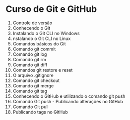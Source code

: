 # Curso de Git e GitHub

1. Controle de versão
2. Conhecendo o Git
3. Instalando o Git CLI no Windows
4. nstalando o Git CLI no Linux
5. Comandos básicos do Git
6. Comando git commit
7. Comando git log
8. Comando git rm
9. Comando git diff
10. Comandos git restore e reset
11. O arquivo .gitignore
12. Comando git checkout
13. Comando git merge
14. Comando git tag
15. Conhecendo o GitHub e utilizando o comando git push
16. Comando Git push - Publicando alterações no GitHub
17. Comando Git pull
18. Publicando tags no GitHub